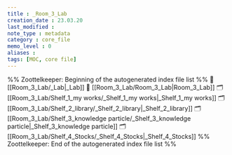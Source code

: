 ```yaml
---
title : _Room_3_Lab
creation_date : 23.03.20
last_modified :
note_type : metadata
category : core_file
memo_level : 0
aliases : 
tags: [MOC, core file]
---
```

%% Zoottelkeeper: Beginning of the autogenerated index file list  %%
📄 [[Room_3_Lab/_Lab|_Lab]]
📄 [[Room_3_Lab/Room_3_Lab|Room_3_Lab]]
🗂️ [[Room_3_Lab/Shelf_1_my works/_Shelf_1_my works|_Shelf_1_my works]]
🗂️ [[Room_3_Lab/Shelf_2_library/_Shelf_2_library|_Shelf_2_library]]
🗂️ [[Room_3_Lab/Shelf_3_knowledge particle/_Shelf_3_knowledge particle|_Shelf_3_knowledge particle]]
🗂️ [[Room_3_Lab/Shelf_4_Stocks/_Shelf_4_Stocks|_Shelf_4_Stocks]]
%% Zoottelkeeper: End of the autogenerated index file list  %%
